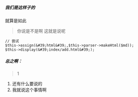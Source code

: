 ##### 我们是这样子的

就算是如此

> 你说是不是啊 这就是说呢
```
// 尝试
$this->assign(&#39;html&#39;,$this->parser->makeHtml($md));
$this->display(&#39;index/add.html&#39;);
```

##### 总之啊：
> 1

1. 还有什么要说的
2. 我就说这个事情啊
